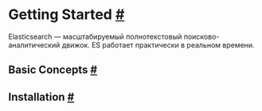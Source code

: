 # Getting Started [#](https://www.elastic.co/guide/en/elasticsearch/reference/current/getting-started.html#getting-started)
Elasticsearch — масштабируемый полнотекстовый поисково-аналитический движок. ES работает практически в реальном времени. 
## Basic Concepts  [#](https://www.elastic.co/guide/en/elasticsearch/reference/current/_basic_concepts.html#_basic_concepts)

## Installation [#](https://www.elastic.co/guide/en/elasticsearch/reference/current/_installation.html#_installation)
<!--stackedit_data:
eyJoaXN0b3J5IjpbMTMyNjEwNTkyNSwtMTY3MzA2MTU0OF19
-->